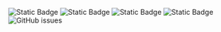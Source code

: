 ![Static Badge](https://img.shields.io/badge/blacklists-60-000000) ![Static Badge](https://img.shields.io/badge/blacklisted-3026318-cc0000) ![Static Badge](https://img.shields.io/badge/whitelisted-2242-00CC00) ![Static Badge](https://img.shields.io/badge/streaming_blacklist-28106-000000) ![GitHub issues](https://img.shields.io/github/issues/fabriziosalmi/blacklists)
